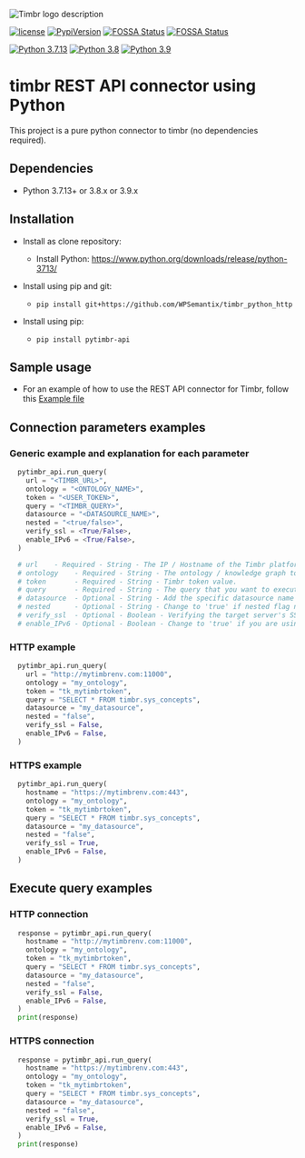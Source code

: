 ![Timbr logo description](https://timbr.ai/wp-content/uploads/2023/06/timbr-ai-l-5-226x60-1.png)

[![license](https://img.shields.io/github/license/WPSemantix/timbr_http)](https://github.com/WPSemantix/timbr_http/blob/main/LICENSE)
[![PypiVersion](https://img.shields.io/pypi/v/pytimbr-api.svg)](https://badge.fury.io/py/pytimbr-api)
[![FOSSA Status](https://app.fossa.com/api/projects/custom%2B50508%2Fgithub.com%2FWPSemantix%2Ftimbr_python_http.svg?type=shield&issueType=license)](https://app.fossa.com/projects/custom%2B50508%2Fgithub.com%2FWPSemantix%2Ftimbr_python_http?ref=badge_shield&issueType=license)
[![FOSSA Status](https://app.fossa.com/api/projects/custom%2B50508%2Fgithub.com%2FWPSemantix%2Ftimbr_python_http.svg?type=shield&issueType=security)](https://app.fossa.com/projects/custom%2B50508%2Fgithub.com%2FWPSemantix%2Ftimbr_python_http?ref=badge_shield&issueType=security)

[![Python 3.7.13](https://img.shields.io/badge/python-3.7.13+-blue.svg)](https://www.python.org/downloads/release/python-3713/)
[![Python 3.8](https://img.shields.io/badge/python-3.8-blue.svg)](https://www.python.org/downloads/release/python-3820/)
[![Python 3.9](https://img.shields.io/badge/python-3.9-blue.svg)](https://www.python.org/downloads/release/python-3921/)

# timbr REST API connector using Python
This project is a pure python connector to timbr (no dependencies required).

## Dependencies
- Python 3.7.13+ or 3.8.x or 3.9.x

## Installation
- Install as clone repository:
  - Install Python: https://www.python.org/downloads/release/python-3713/

- Install using pip and git:
  - `pip install git+https://github.com/WPSemantix/timbr_python_http`

- Install using pip:
  - `pip install pytimbr-api`

## Sample usage
- For an example of how to use the REST API connector for Timbr, follow this [Example file](examples/example.py)

## Connection parameters examples

### Generic example and explanation for each parameter
```python
  pytimbr_api.run_query(
    url = "<TIMBR_URL>",
    ontology = "<ONTOLOGY_NAME>",
    token = "<USER_TOKEN>",
    query = "<TIMBR_QUERY>",
    datasource = "<DATASOURCE_NAME>",
    nested = "<true/false>",
    verify_ssl = <True/False>,
    enable_IPv6 = <True/False>,
  )

  # url    - Required - String - The IP / Hostname of the Timbr platform.
  # ontology    - Required - String - The ontology / knowledge graph to connect to.
  # token       - Required - String - Timbr token value.
  # query       - Required - String - The query that you want to execute.
  # datasource  - Optional - String - Add the specific datasource name that you want to query from, the default value is the current active datasource of your ontology.
  # nested      - Optional - String - Change to 'true' if nested flag needs to be enabled. make sure this flag contains string value not bool value.
  # verify_ssl  - Optional - Boolean - Verifying the target server's SSL Certificate, use False to disable this process.
  # enable_IPv6 - Optional - Boolean - Change to 'true' if you are using IPv6 connection.
```

### HTTP example
```python
  pytimbr_api.run_query(
    url = "http://mytimbrenv.com:11000",
    ontology = "my_ontology",
    token = "tk_mytimbrtoken",
    query = "SELECT * FROM timbr.sys_concepts",
    datasource = "my_datasource",
    nested = "false",
    verify_ssl = False,
    enable_IPv6 = False,
  )
```

### HTTPS example
```python
  pytimbr_api.run_query(
    hostname = "https://mytimbrenv.com:443",
    ontology = "my_ontology",
    token = "tk_mytimbrtoken",
    query = "SELECT * FROM timbr.sys_concepts",
    datasource = "my_datasource",
    nested = "false",
    verify_ssl = True,
    enable_IPv6 = False,
  )
```

## Execute query examples
### HTTP connection
```python
  response = pytimbr_api.run_query(
    hostname = "http://mytimbrenv.com:11000",
    ontology = "my_ontology",
    token = "tk_mytimbrtoken",
    query = "SELECT * FROM timbr.sys_concepts",
    datasource = "my_datasource",
    nested = "false",
    verify_ssl = False,
    enable_IPv6 = False,
  )
  print(response)
```

### HTTPS connection
```python
  response = pytimbr_api.run_query(
    hostname = "https://mytimbrenv.com:443",
    ontology = "my_ontology",
    token = "tk_mytimbrtoken",
    query = "SELECT * FROM timbr.sys_concepts",
    datasource = "my_datasource",
    nested = "false",
    verify_ssl = True,
    enable_IPv6 = False,
  )
  print(response)
```
